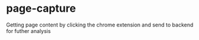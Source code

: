 # page-capture
Getting page content by clicking the chrome extension and send to backend for futher analysis
